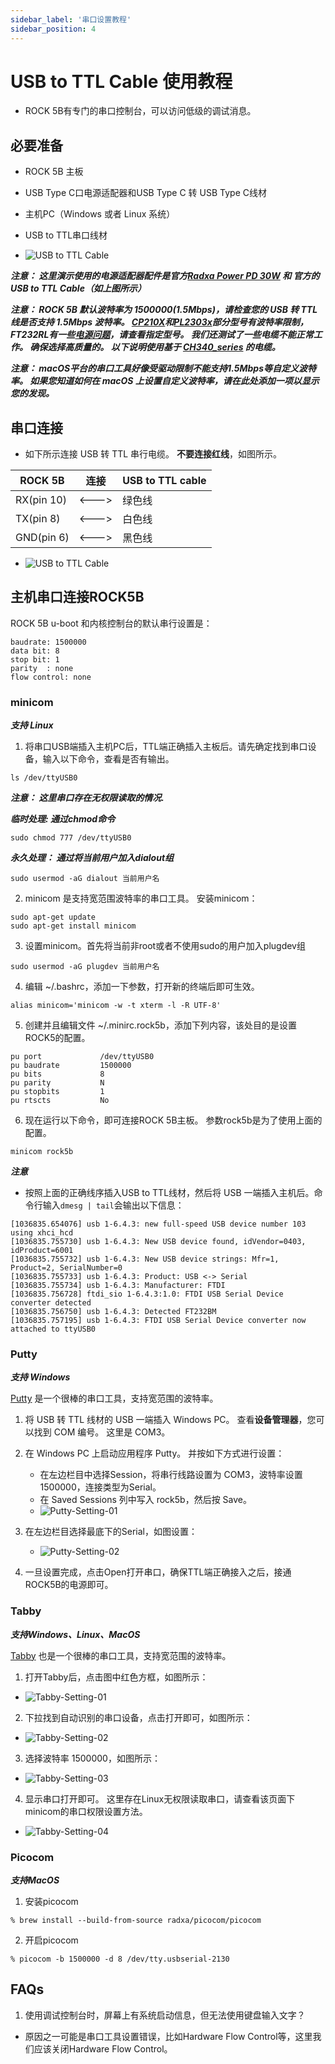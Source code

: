 ```yaml
---
sidebar_label: '串口设置教程'
sidebar_position: 4
---
```



# USB to TTL Cable 使用教程

- ROCK 5B有专门的串口控制台，可以访问低级的调试消息。

## 必要准备

- ROCK 5B 主板
- USB Type C口电源适配器和USB Type C 转 USB Type C线材
- 主机PC（Windows 或者 Linux 系统）

- USB to TTL串口线材
- ![USB to TTL Cable](/zh/img/accessories/usb-ttl-01.jpeg)

***注意： 这里演示使用的电源适配器配件是官方[Radxa Power PD 30W](../../../accessories/pd_30w) 和 官方的 USB to TTL Cable（如上图所示）***

***注意： ROCK 5B 默认波特率为 1500000(1.5Mbps)，请检查您的 USB 转 TTL 线是否支持 1.5Mbps 波特率。 [CP210X](https://www.silabs.com/interface/usb-bridges)和[PL2303x](https://www.prolific.com.tw/US/index.aspx)部分型号有波特率限制，FT232RL有一些[电源问题](https://forum.radxa.com/t/u-boot-cant-boot-with-serial-console-attached/7684)，请查看指定型号。 我们还测试了一些电缆不能正常工作。 确保选择高质量的。 以下说明使用基于 [CH340_series](http://wch-ic.com/products/CH340.html) 的电缆。***

***注意： macOS平台的串口工具好像受驱动限制不能支持1.5Mbps等自定义波特率。 如果您知道如何在 macOS 上设置自定义波特率，请在此处添加一项以显示您的发现。***

## 串口连接

- 如下所示连接 USB 转 TTL 串行电缆。 **不要连接红线**，如图所示。

| ROCK 5B    | 连接    | USB to TTL cable |
|------------|-------|------------------|
| RX(pin 10) | <---> | 绿色线       |
| TX(pin 8)  | <---> | 白色线       |
| GND(pin 6) | <---> | 黑色线       |

- ![USB to TTL Cable](/zh/img/accessories/usb-ttl-02.jpeg)

## 主机串口连接ROCK5B

ROCK 5B u-boot 和内核控制台的默认串行设置是：
```
baudrate: 1500000
data bit: 8
stop bit: 1
parity  : none
flow control: none
```

### minicom

***支持 Linux***

1. 将串口USB端插入主机PC后，TTL端正确插入主板后。请先确定找到串口设备，输入以下命令，查看是否有输出。
```
ls /dev/ttyUSB0
```

***注意： 这里串口存在无权限读取的情况.***

***临时处理: 通过chmod命令***
```
sudo chmod 777 /dev/ttyUSB0
```

***永久处理： 通过将当前用户加入dialout组***
```
sudo usermod -aG dialout 当前用户名
``` 

2. minicom 是支持宽范围波特率的串口工具。 安装minicom：
```
sudo apt-get update
sudo apt-get install minicom
```

3. 设置minicom。首先将当前非root或者不使用sudo的用户加入plugdev组
```
sudo usermod -aG plugdev 当前用户名
``` 

4. 编辑 ~/.bashrc，添加一下参数，打开新的终端后即可生效。
```
alias minicom='minicom -w -t xterm -l -R UTF-8'
```

5. 创建并且编辑文件 ~/.minirc.rock5b，添加下列内容，该处目的是设置ROCK5的配置。
```
pu port             /dev/ttyUSB0
pu baudrate         1500000
pu bits             8
pu parity           N
pu stopbits         1
pu rtscts           No
```

6. 现在运行以下命令，即可连接ROCK 5B主板。 参数rock5b是为了使用上面的配置。
```
minicom rock5b
```

***注意***
- 按照上面的正确线序插入USB to TTL线材，然后将 USB 一端插入主机后。命令行输入```dmesg | tail```会输出以下信息：
```
[1036835.654076] usb 1-6.4.3: new full-speed USB device number 103 using xhci_hcd
[1036835.755730] usb 1-6.4.3: New USB device found, idVendor=0403, idProduct=6001
[1036835.755732] usb 1-6.4.3: New USB device strings: Mfr=1, Product=2, SerialNumber=0
[1036835.755733] usb 1-6.4.3: Product: USB <-> Serial
[1036835.755734] usb 1-6.4.3: Manufacturer: FTDI
[1036835.756728] ftdi_sio 1-6.4.3:1.0: FTDI USB Serial Device converter detected
[1036835.756750] usb 1-6.4.3: Detected FT232BM
[1036835.757195] usb 1-6.4.3: FTDI USB Serial Device converter now attached to ttyUSB0
```

### Putty

***支持 Windows***

[Putty](https://www.putty.org/) 是一个很棒的串口工具，支持宽范围的波特率。

1. 将 USB 转 TTL 线材的 USB 一端插入 Windows PC。 查看**设备管理器**，您可以找到 COM 编号。 这里是 COM3。

2. 在 Windows PC 上启动应用程序 Putty。 并按如下方式进行设置：
	- 在左边栏目中选择Session，将串行线路设置为 COM3，波特率设置 1500000，连接类型为Serial。
	- 在 Saved Sessions 列中写入 rock5b，然后按 Save。
	- ![Putty-Setting-01](/zh/img/rock5b/rock-5b-putty-01.jpg)

3. 在左边栏目选择最底下的Serial，如图设置：
	- ![Putty-Setting-02](/zh/img/rock5b/rock-5b-putty-02.jpg)

4. 一旦设置完成，点击Open打开串口，确保TTL端正确接入之后，接通ROCK5B的电源即可。


### Tabby

***支持Windows、Linux、MacOS***

[Tabby](https://tabby.sh/) 也是一个很棒的串口工具，支持宽范围的波特率。 

1. 打开Tabby后，点击图中红色方框，如图所示：
- ![Tabby-Setting-01](/zh/img/rock5b/rock-5b-tabby-01.png)

2. 下拉找到自动识别的串口设备，点击打开即可，如图所示：
- ![Tabby-Setting-02](/zh/img/rock5b/rock-5b-tabby-02.png)

3. 选择波特率 1500000，如图所示：
- ![Tabby-Setting-03](/zh/img/rock5b/rock-5b-tabby-03.png)

4. 显示串口打开即可。 这里存在Linux无权限读取串口，请查看该页面下minicom的串口权限设置方法。
- ![Tabby-Setting-04](/zh/img/rock5b/rock-5b-tabby-04.png)

### Picocom

***支持MacOS***

1. 安装picocom
```
% brew install --build-from-source radxa/picocom/picocom
```

2. 开启picocom
```
% picocom -b 1500000 -d 8 /dev/tty.usbserial-2130
```

## FAQs

1. 使用调试控制台时，屏幕上有系统启动信息，但无法使用键盘输入文字？

- 原因之一可能是串口工具设置错误，比如Hardware Flow Control等，这里我们应该关闭Hardware Flow Control。

